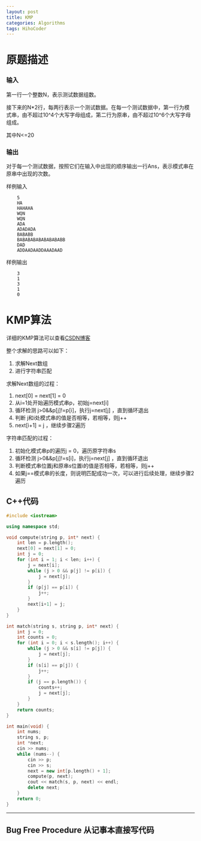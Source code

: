 ```yaml
---
layout: post
title: KMP
categories: Algorithms
tags: HihoCoder
---
```


# 原题描述  

### 输入

第一行一个整数N，表示测试数据组数。

接下来的N*2行，每两行表示一个测试数据。在每一个测试数据中，第一行为模式串，由不超过10^4个大写字母组成，第二行为原串，由不超过10^6个大写字母组成。

其中N<=20

### 输出

对于每一个测试数据，按照它们在输入中出现的顺序输出一行Ans，表示模式串在原串中出现的次数。  

样例输入

```
    5
    HA
    HAHAHA
    WQN
    WQN
    ADA
    ADADADA
    BABABB
    BABABABABABABABABB
    DAD
    ADDAADAADDAAADAAD
```

样例输出

```
    3
    1
    3
    1
    0
```

# KMP算法  

详细的KMP算法可以查看[CSDN博客](http://blog.csdn.net/yutianzuijin/article/details/11954939/)

整个求解的思路可以如下：  

1. 求解Next数组  
2. 进行字符串匹配  

求解Next数组的过程：  

1. next[0] = next[1] = 0  
2. 从i=1处开始遍历模式串p，初始j=next[i]  
3. 循环检测 j>0&&p[j]!=p[i]，执行j=next[j] ，直到循环退出  
4. 判断 j和i处模式串的值是否相等，若相等，则j++  
5. next[i+1] = j ，继续步骤2遍历  

字符串匹配的过程：  

1. 初始化模式串p的遍历j = 0，遍历原字符串s  
2. 循环检测 j>0&&p[j]!=s[i]，执行j=next[j] ，直到循环退出  
3. 判断模式串位置j和原串s位置i的值是否相等，若相等，则j++  
4. 如果j==模式串的长度，则说明匹配成功一次，可以进行后续处理，继续步骤2遍历  

## C++代码  

```c++
#include <iostream>

using namespace std;

void compute(string p, int* next) {
    int len = p.length();
    next[0] = next[1] = 0;
    int j = 0;
    for (int i = 1; i < len; i++) {
        j = next[i];
        while (j > 0 && p[j] != p[i]) {
            j = next[j];
        }
        if (p[j] == p[i]) {
            j++;
        }
        next[i+1] = j;
    }
}

int match(string s, string p, int* next) {
    int j = 0;
    int counts = 0;
    for (int i = 0; i < s.length(); i++) {
        while (j > 0 && s[i] != p[j]) {
            j = next[j];
        }
        if (s[i] == p[j]) {
            j++;
        }
        if (j == p.length()) {
            counts++;
            j = next[j];
        }
    }
    return counts;
}

int main(void) {
    int nums;
    string s, p;
    int *next;
    cin >> nums;
    while (nums--) {
        cin >> p;
        cin >> s;
        next = new int[p.length() + 1];
        compute(p, next);
        cout << match(s, p, next) << endl;
        delete next;
    }
    return 0;
}
```

-------------------------

## Bug Free Procedure  从记事本直接写代码  